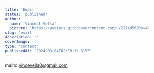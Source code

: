 ```yaml
---
title: 'Email'
status: 'published'
author:
  name: 'Vincent Vella'
  picture: 'https://avatars.githubusercontent.com/u/22749569?v=4'
slug: 'email'
description: ''
coverImage: ''
type: 'contact'
publishedAt: '2024-03-04T02:19:18.815Z'
---
```


mailto:vincevella0@gmail.com